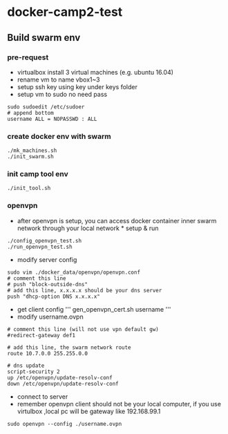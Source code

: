 # docker-camp2-test

## Build swarm env

### pre-request
 * virtualbox install 3 virtual machines (e.g. ubuntu 16.04)
 * rename vm to name vbox1~3
 * setup ssh key using key under keys folder
 * setup vm to sudo no need pass 
```
sudo sudoedit /etc/sudoer
# append bottom
username ALL = NOPASSWD : ALL
```

### create docker env with swarm
```
./mk_machines.sh
./init_swarm.sh
```

### init camp tool env
```
./init_tool.sh
```

### openvpn
 * after openvpn is setup, you can access docker container inner swarm network through your local network * setup & run
```
./config_openvpn_test.sh
./run_openvpn_test.sh
```
 * modify server config
```
sudo vim ./docker_data/openvpn/openvpn.conf
# comment this line
# push "block-outside-dns"
# add this line, x.x.x.x should be your dns server
push "dhcp-option DNS x.x.x.x"
```
 * get client config
'''
gen_openvpn_cert.sh username
'''
 * modify username.ovpn
```
# comment this line (will not use vpn default gw)
#redirect-gateway def1

# add this line, the swarm network route
route 10.7.0.0 255.255.0.0

# dns update
script-security 2
up /etc/openvpn/update-resolv-conf
down /etc/openvpn/update-resolv-conf

```
 * connect to server
 * remember openvpn client should not be your local computer, if you use virtulbox ,local pc will be gateway like 192.168.99.1
```
sudo openvpn --config ./username.ovpn
```
